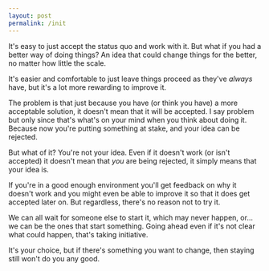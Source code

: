 ```yaml
---
layout: post
permalink: /init
---
```

It's easy to just accept the status quo and work with it.
But what if you had a better way of doing things?
An idea that could change things for the better, no matter how little the scale.

It's easier and comfortable to just leave things proceed as they've *always* have, but it's a lot more rewarding to improve it.

The problem is that just because you have (or think you have) a more acceptable solution, it doesn't mean that it will be accepted.
I say problem but only since that's what's on your mind when you think about doing it.
Because now you're putting something at stake, and your idea can be rejected.

But what of it?
You're not your idea.
Even if it doesn't work (or isn't accepted) it doesn't mean that *you* are being rejected, it simply means that your idea is.

If you're in a good enough environment you'll get feedback on why it doesn't work and you might even be able to improve it so that it does get accepted later on.
But regardless, there's no reason not to try it.

We can all wait for someone else to start it, which may never happen, or...
we can be the ones that start something.
Going ahead even if it's not clear what could happen, that's taking initiative.

It's your choice, but if there's something you want to change, then staying still won't do you any good.